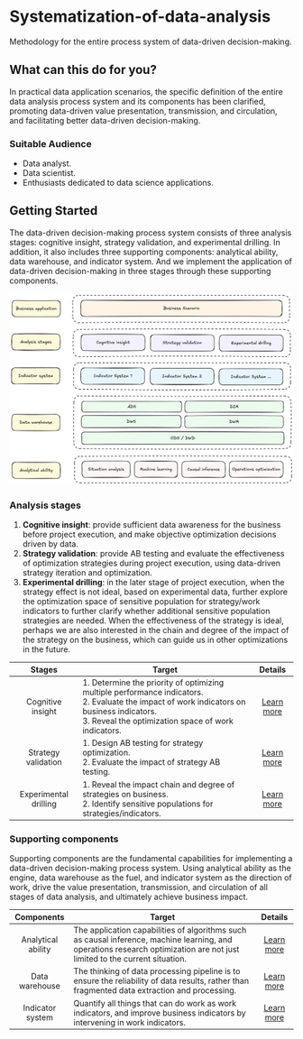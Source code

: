 # Systematization-of-data-analysis
Methodology for the entire process system of data-driven decision-making.

## What can this do for you?
In practical data application scenarios, the specific definition of the entire data analysis process system and its components has been clarified, promoting data-driven value presentation, transmission, and circulation, and facilitating better data-driven decision-making.

### Suitable Audience
- Data analyst.
- Data scientist.
- Enthusiasts dedicated to data science applications.

## Getting Started
The data-driven decision-making process system consists of three analysis stages: cognitive insight, strategy validation, and experimental drilling. In addition, it also includes three supporting components: analytical ability, data warehouse, and indicator system. And we implement the application of data-driven decision-making in three stages through these supporting components.

![Data-driven-decision-making-full-process-system](https://github.com/ZhixinChang/Systematization-of-data-analysis/blob/main/images/Data-driven-decision-making-full-process-system.png "Data-driven-decision-making-full-process-system")


### Analysis stages
1. **Cognitive insight**: provide sufficient data awareness for the business before project execution, and make objective optimization decisions driven by data.
2. **Strategy validation**: provide AB testing and evaluate the effectiveness of optimization strategies during project execution, using data-driven strategy iteration and optimization.
3. **Experimental drilling**: in the later stage of project execution, when the strategy effect is not ideal, based on experimental data, further explore the optimization space of sensitive population for strategy/work indicators to further clarify whether additional sensitive population strategies are needed. When the effectiveness of the strategy is ideal, perhaps we are also interested in the chain and degree of the impact of the strategy on the business, which can guide us in other optimizations in the future.

| Stages | Target | Details |
|:------:|--------|:-------:|
| Cognitive insight | 1. Determine the priority of optimizing multiple performance indicators.<br>2. Evaluate the impact of work indicators on business indicators.<br>3. Reveal the optimization space of work indicators. | [Learn more][cognitive insight] |
| Strategy validation | 1. Design AB testing for strategy optimization.<br>2. Evaluate the impact of strategy AB testing. | [Learn more][strategy validation] |
| Experimental drilling | 1. Reveal the impact chain and degree of strategies on business.<br>2. Identify sensitive populations for strategies/indicators. | [Learn more][experimental drilling] |

[cognitive insight]: https://github.com/ZhixinChang/Systematization-of-data-analysis/tree/main/cognitive-insight "cognitive insight"
[strategy validation]: https://github.com/ZhixinChang/Systematization-of-data-analysis/tree/main/strategy-validation "strategy validation"
[experimental drilling]: https://github.com/ZhixinChang/Systematization-of-data-analysis/tree/main/experimental-drilling "experimental drilling"

### Supporting components
Supporting components are the fundamental capabilities for implementing a data-driven decision-making process system. Using analytical ability as the engine, data warehouse as the fuel, and indicator system as the direction of work, drive the value presentation, transmission, and circulation of all stages of data analysis, and ultimately achieve business impact.

| Components | Target | Details |
|:----------:|--------|:-------:|
| Analytical ability | The application capabilities of algorithms such as causal inference, machine learning, and operations research optimization are not just limited to the current situation. | [Learn more][analytical ability] |
| Data warehouse | The thinking of data processing pipeline is to ensure the reliability of data results, rather than fragmented data extraction and processing. | [Learn more][data warehouse] |
| Indicator system | Quantify all things that can do work as work indicators, and improve business indicators by intervening in work indicators. | [Learn more][indicator system] |

[analytical ability]: https://github.com/ZhixinChang/Systematization-of-data-analysis/tree/main/analytical-ability "analytical ability"
[data warehouse]: https://github.com/ZhixinChang/Systematization-of-data-analysis/tree/main/data-warehouse "data warehouse"
[indicator system]: https://github.com/ZhixinChang/Systematization-of-data-analysis/tree/main/indicator-system "indicator system"

